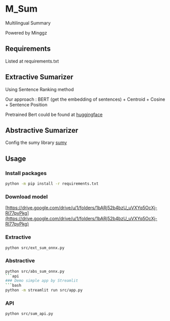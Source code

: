 # M_Sum
Multilingual Summary

Powered by Minggz

## Requirements 
Listed at requirements.txt

## Extractive Sumarizer
Using Sentence Ranking method

Our approach : BERT (get the embedding of sentences) + Centroid + Cosine + Sentence Position


Pretrained Bert could be found at [huggingface](https://huggingface.co/models)
## Abstractive Sumarizer
Config the sumy library [sumy](https://pypi.org/project/sumy/)

## Usage

### Install packages
```bash
python -m pip install -r requirements.txt
```

### Download model 
[https://drive.google.com/drive/u/1/folders/1bARj52b4bzU_uVXYq5OcXj-Rl77pyPkg](https://drive.google.com/drive/u/1/folders/1bARj52b4bzU_uVXYq5OcXj-Rl77pyPkg)

### Extractive
```bash
python src/ext_sum_onnx.py
```

### Abstractive
```bash
python src/abs_sum_onnx.py
```api
### Demo simple app by Streamlit
```bash
python -m streamlit run src/app.py
```
### API
```bash
python src/sum_api.py
```
